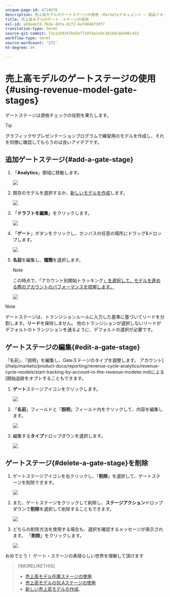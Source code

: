 ```yaml
---
unique-page-id: 4718670
description: 売上高モデルのゲートステージの使用 —Marketoドキュメント — 製品ドキュメント
title: 売上高モデルのゲート・ステージの使用
exl-id: a69a4efd-76de-4bfa-81f2-6e74048f30f7
translation-type: tm+mt
source-git-commit: 72e1d29347bd5b77107da1e9c30169cb6490c432
workflow-type: tm+mt
source-wordcount: '272'
ht-degree: 0%

---
```


# 売上高モデルのゲートステージの使用{#using-revenue-model-gate-stages}

ゲートステージは資格チェックの役割を果たします。

>[!TIP]
>
>グラフィックやプレゼンテーションプログラムで練習用のモデルを作成し、それを同僚に確認してもらうのは良いアイデアです。

## 追加ゲートステージ{#add-a-gate-stage}

1. 「**Analytics**」領域に移動します。

   ![](assets/image2015-4-27-23-3a27-3a43.png)

1. 既存のモデルを選択するか、[新しいモデルを作成](/help/marketo/product-docs/reporting/revenue-cycle-analytics/revenue-cycle-models/create-a-new-revenue-model.md)します。

   ![](assets/image2015-4-27-15-3a6-3a30.png)

1. 「**ドラフトを編集**」をクリックします。

   ![](assets/image2015-4-27-12-3a10-3a49.png)

1. 「**ゲート**」ボタンをクリックし、カンバスの任意の場所にドラッグ&amp;ドロップします。

   ![](assets/image2015-4-27-16-3a54-3a19.png)

1. **名前**&#x200B;を編集し、**種類**&#x200B;を選択します。

   >[!NOTE]
   >
   >この時点で、「アカウント別開始トラッキング[」を選択して、モデルを進める際のアカウントのパフォーマンスを把握します。](/help/marketo/product-docs/reporting/revenue-cycle-analytics/revenue-cycle-models/start-tracking-by-account-in-the-revenue-modeler.md)

   ![](assets/image2015-4-28-12-3a1-3a7.png)

>[!NOTE]
>
>ゲートステージは、トランジションルールに入力した基準に基づいてリードを分割します。**リード**&#x200B;を保持しません。 他のトランジションが選択しないリードがデフォルトのトランジションを通るように、デフォルトの選択が必要です。

## ゲートステージの編集{#edit-a-gate-stage}

「名前」、「説明」を編集し、Gateステージのタイプを調整します。 アカウント](/help/marketo/product-docs/reporting/revenue-cycle-analytics/revenue-cycle-models/start-tracking-by-account-in-the-revenue-modeler.md)による[開始追跡をオプトすることもできます。

1. **ゲート**&#x200B;ステージアイコンをクリックします。

   ![](assets/image2015-4-27-17-3a11-3a41.png)

1. 「**名前**」フィールドと「**説明**」フィールド内をクリックして、内容を編集します。

   ![](assets/image2015-4-28-12-3a17-3a22.png)

1. 編集する&#x200B;**タイプ**&#x200B;ドロップダウンを選択します。

   ![](assets/image2015-4-27-17-3a14-3a7.png)

## ゲートステージ{#delete-a-gate-stage}を削除

1. ゲートステージアイコンを右クリックし、「**削除**」を選択して、ゲートステージを削除できます。

   ![](assets/image2015-4-28-12-3a30-3a19.png)

1. また、ゲートステージをクリックして削除し、**ステージアクション**&#x200B;ドロップダウンで&#x200B;**削除**&#x200B;を選択して削除することもできます。

   ![](assets/image2015-4-28-12-3a56-3a28.png)

1. どちらの削除方法を使用する場合も、選択を確認するメッセージが表示されます。 「**削除**」をクリックします。

   ![](assets/image2015-4-28-12-3a52-3a22.png)

おめでとう！ ゲート・ステージの素晴らしい世界を理解して頂けます

>[!MORELIKETHIS]
>
>* [売上高モデル在庫ステージの使用](/help/marketo/product-docs/reporting/revenue-cycle-analytics/revenue-cycle-models/using-revenue-model-inventory-stages.md)
>* [売上高モデルのSLAステージの使用](/help/marketo/product-docs/reporting/revenue-cycle-analytics/revenue-cycle-models/using-revenue-model-sla-stages.md)
>* [新しい売上高モデルの作成](/help/marketo/product-docs/reporting/revenue-cycle-analytics/revenue-cycle-models/create-a-new-revenue-model.md)。

